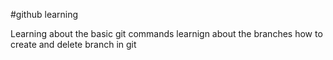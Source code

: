 #github learning

Learning about the basic git commands
learnign about the branches 
how to create and delete branch in git 
